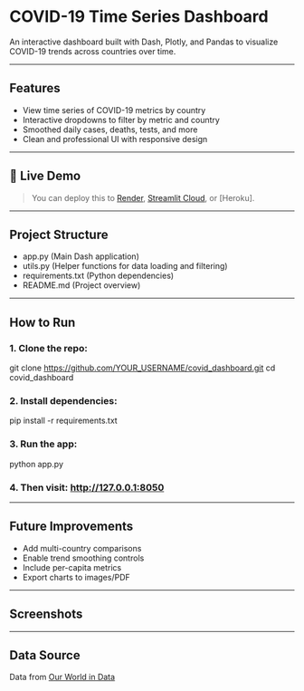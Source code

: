 # COVID-19 Time Series Dashboard

An interactive dashboard built with Dash, Plotly, and Pandas to visualize COVID-19 trends across countries over time.

---

## Features

- View time series of COVID-19 metrics by country
- Interactive dropdowns to filter by metric and country
- Smoothed daily cases, deaths, tests, and more
- Clean and professional UI with responsive design

---

## 🚀 Live Demo

> You can deploy this to [Render](https://render.com), [Streamlit Cloud](https://streamlit.io/), or [Heroku].

---

## Project Structure

- app.py (Main Dash application)
- utils.py (Helper functions for data loading and filtering)
- requirements.txt (Python dependencies)
- README.md (Project overview)

---

## How to Run

### 1. Clone the repo:

git clone https://github.com/YOUR_USERNAME/covid_dashboard.git
cd covid_dashboard

### 2. Install dependencies:

pip install -r requirements.txt

### 3. Run the app:

python app.py

### 4. Then visit: http://127.0.0.1:8050

---

## Future Improvements

- Add multi-country comparisons
- Enable trend smoothing controls
- Include per-capita metrics
- Export charts to images/PDF
  
---

## Screenshots


---

## Data Source

Data from [Our World in Data](https://ourworldindata.org/coronavirus-source-data)
